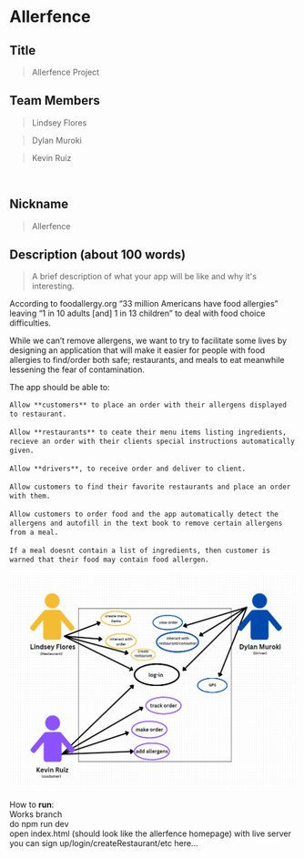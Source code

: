 # Allerfence

## Title 

> Allerfence Project

## Team Members 

> Lindsey Flores 

> Dylan Muroki 

> Kevin Ruiz  

  

## Nickname 

>  Allerfence

 
## Description (about 100 words) 

> A brief description of what your app will be like and why it's interesting. 

According to foodallergy.org “33 million Americans have food allergies” leaving “1 in 10 adults [and] 1 in 13 children” to deal with food choice difficulties.  

While we can’t remove allergens, we want to try to facilitate some lives by designing an application that will make it easier for people with food allergies to find/order both safe; restaurants, and meals to eat meanwhile lessening the fear of contamination. 

The app should be able to: 

    Allow **customers** to place an order with their allergens displayed to restaurant.
    
    Allow **restaurants** to ceate their menu items listing ingredients, recieve an order with their clients special instructions automatically given. 

    Allow **drivers**, to receive order and deliver to client.

    Allow customers to find their favorite restaurants and place an order with them.

    Allow customers to order food and the app automatically detect the allergens and autofill in the text book to remove certain allergens from a meal.

    If a meal doesnt contain a list of ingredients, then customer is warned that their food may contain food allergen.

![image](https://github.com/Nhtoi/Allerfence/blob/main/UseCase.png?raw=true)

How to **run**: </br>
Works branch </br>
do npm run dev </br>
open index.html (should look like the allerfence homepage) with live server </br>
you can sign up/login/createRestaurant/etc here...

